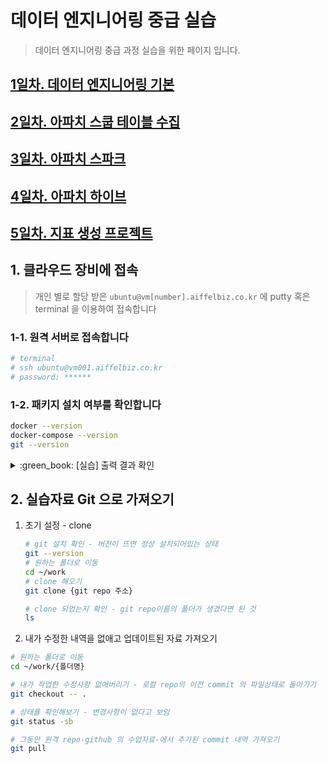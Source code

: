 # 데이터 엔지니어링 중급 실습

> 데이터 엔지니어링 중급 과정 실습을 위한 페이지 입니다.

## [1일차. 데이터 엔지니어링 기본](https://github.com/siyoungoh/data-engineer-intermediate-training/tree/master/day1/README.md)

## [2일차. 아파치 스쿱 테이블 수집](https://github.com/siyoungoh/data-engineer-intermediate-training/tree/master/day2/README.md)
        
## [3일차. 아파치 스파크](https://github.com/siyoungoh/data-engineer-intermediate-training/tree/master/day3/README.md)

## [4일차. 아파치 하이브](https://github.com/siyoungoh/data-engineer-intermediate-training/tree/master/day4/README.md)
        
## [5일차. 지표 생성 프로젝트](https://github.com/siyoungoh/data-engineer-intermediate-training/tree/master/day5/README.md)

## 1. 클라우드 장비에 접속

> 개인 별로 할당 받은 `ubuntu@vm[number].aiffelbiz.co.kr` 에 putty 혹은 terminal 을 이용하여 접속합니다


### 1-1. 원격 서버로 접속합니다
```bash
# terminal
# ssh ubuntu@vm001.aiffelbiz.co.kr
# password: ******
```

### 1-2. 패키지 설치 여부를 확인합니다
```bash
docker --version
docker-compose --version
git --version
```

<details><summary> :green_book: [실습] 출력 결과 확인</summary>

> 출력 결과가 오류가 발생하지 않고, 아래와 같다면 성공입니다

```text
Docker version 20.10.6, build 370c289
docker-compose version 1.29.1, build c34c88b2
git version 2.17.1
```

</details>

## 2. 실습자료 Git 으로 가져오기
1. 초기 설정 - clone
    ```bash
    # git 설치 확인 - 버전이 뜨면 정상 설치되어있는 상태
    git --version
    # 원하는 폴더로 이동
    cd ~/work
    # clone 해오기
    git clone {git repo 주소}
    
    # clone 되었는지 확인 - git repo이름의 폴더가 생겼다면 된 것
    ls
    ```

2. 내가 수정한 내역을 없애고 업데이트된 자료 가져오기 
```bash
# 원하는 폴더로 이동
cd ~/work/{폴더명}

# 내가 작업한 수정사항 없애버리기 - 로컬 repo의 이전 commit 의 파일상태로 돌아가기
git checkout -- .

# 상태를 확인해보기 - 변경사항이 없다고 보임
git status -sb

# 그동안 원격 repo-github 의 수업자료-에서 추가된 commit 내역 가져오기
git pull
```
